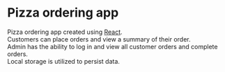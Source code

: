 # Pizza ordering app 

Pizza ordering app created using [React](https://reactjs.org/).\
Customers can place orders and view a summary of their order.\
Admin has the ability to log in and view all customer orders and complete orders.\
Local storage is utilized to persist data.